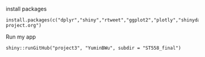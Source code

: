 install packages

    install.packages(c("dplyr","shiny","rtweet","ggplot2","plotly","shinydashboard","randomForest"),repos="https://cloud.r-project.org") 

Run my app

    shiny::runGitHub("project3", "YuminBWu", subdir = "ST558_final")
